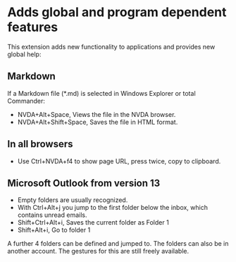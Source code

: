 # Adds global and program dependent features

This extension adds new functionality to applications and provides new global help:

## Markdown

If a Markdown file (*.md) is selected in Windows Explorer or total Commander:

* NVDA+Alt+Space, Views the file in the NVDA browser.
* NVDA+Alt+Shift+Space, Saves the file in HTML format.

## In all browsers 

* Use Ctrl+NVDA+f4 to show page URL, press twice, copy to clipboard.

## Microsoft Outlook from version 13

* Empty folders are usually recognized.
* With Ctrl+Alt+j you jump to the first folder below the inbox, which contains unread emails.
* Shift+Ctrl+Alt+i, Saves the current folder as Folder 1
* Shift+Alt+i, Go to folder 1

A further 4 folders can be defined and jumped to. The folders can also be in another account. The gestures for this are still freely available.